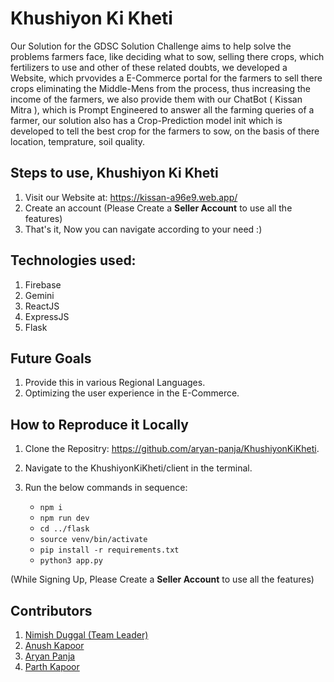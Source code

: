 # Khushiyon Ki Kheti

Our Solution for the GDSC Solution Challenge aims to help solve the problems farmers face, like deciding what to sow, selling there crops, which fertilizers to use and other of these related doubts, we developed a Website, which prvovides a E-Commerce portal for the farmers to sell there crops eliminating the Middle-Mens from the process, thus increasing the income of the farmers, we also provide them with our ChatBot ( Kissan Mitra ), which is Prompt Engineered to answer all the farming queries of a farmer, our solution also has a Crop-Prediction model init which is developed to tell the best crop for the farmers to sow, on the basis of there location, temprature, soil quality.

## Steps to use, Khushiyon Ki Kheti

1. Visit our Website at: https://kissan-a96e9.web.app/
2. Create an account (Please Create a **Seller Account** to use all the features)
3. That's it, Now you can navigate according to your need :)

## Technologies used:

 1. Firebase
 2. Gemini
 3. ReactJS
 4. ExpressJS
 5. Flask

## Future Goals

1. Provide this in various Regional Languages.
2. Optimizing the user experience in the E-Commerce.

## How to Reproduce it Locally 

1. Clone the Repositry: https://github.com/aryan-panja/KhushiyonKiKheti.
2. Navigate to the KhushiyonKiKheti/client in the terminal.
3. Run the below commands in sequence:
   
   * `npm i`
   * `npm run dev`
   * `cd ../flask`
   * `source venv/bin/activate`
   * `pip install -r requirements.txt`
   * `python3 app.py`
 
(While Signing Up, Please Create a **Seller Account** to use all the features)

## Contributors  

1. [Nimish Duggal (Team Leader)](https://github.com/nimish0107)
2. [Anush Kapoor](https://github.com/Ank206)
3. [Aryan Panja](https://github.com/aryan-panja)
4. [Parth Kapoor](https://github.com/ParthKapoor-dev)
